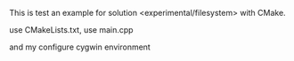 This is test an example for solution <experimental/filesystem> with CMake.


use CMakeLists.txt,
use main.cpp

and my configure cygwin environment
